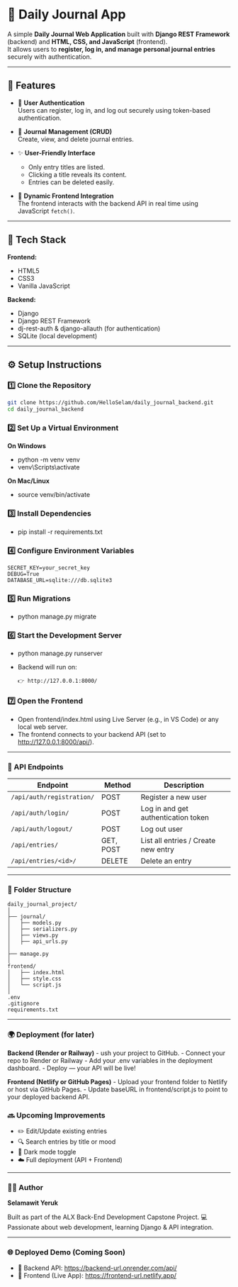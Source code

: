 # 📝 Daily Journal App

A simple **Daily Journal Web Application** built with **Django REST Framework** (backend) and **HTML, CSS, and JavaScript** (frontend).  
It allows users to **register, log in, and manage personal journal entries** securely with authentication.

---

## 🚀 Features

- 🔐 **User Authentication**  
  Users can register, log in, and log out securely using token-based authentication.

- 📓 **Journal Management (CRUD)**  
  Create, view, and delete journal entries.

- ✨ **User-Friendly Interface**  
  - Only entry titles are listed.  
  - Clicking a title reveals its content.  
  - Entries can be deleted easily.  

- 🔁 **Dynamic Frontend Integration**  
  The frontend interacts with the backend API in real time using JavaScript `fetch()`.

---

## 🧱 Tech Stack

**Frontend:**
- HTML5  
- CSS3  
- Vanilla JavaScript  

**Backend:**
- Django  
- Django REST Framework  
- dj-rest-auth & django-allauth (for authentication)  
- SQLite (local development)

---

## ⚙️ Setup Instructions

### 1️⃣ Clone the Repository

```bash
git clone https://github.com/HelloSelam/daily_journal_backend.git
cd daily_journal_backend 
```

### 2️⃣ Set Up a Virtual Environment

**On Windows**
- python -m venv venv
- venv\Scripts\activate


**On Mac/Linux**
- source venv/bin/activate

### 3️⃣ Install Dependencies
- pip install -r requirements.txt

### 4️⃣ Configure Environment Variables

```
SECRET_KEY=your_secret_key
DEBUG=True
DATABASE_URL=sqlite:///db.sqlite3
```

### 5️⃣ Run Migrations
- python manage.py migrate

### 6️⃣ Start the Development Server

- python manage.py runserver
- Backend will run on:

    ``` 👉 http://127.0.0.1:8000/ ```

### 7️⃣ Open the Frontend
- Open frontend/index.html using Live Server (e.g., in VS Code) or any local web server.
- The frontend connects to your backend API (set to http://127.0.0.1:8000/api/).

---

### 🔗 API Endpoints

| Endpoint                  | Method    | Description                         |
| ------------------------- | --------- | ----------------------------------- |
| `/api/auth/registration/` | POST      | Register a new user                 |
| `/api/auth/login/`        | POST      | Log in and get authentication token |
| `/api/auth/logout/`       | POST      | Log out user                        |
| `/api/entries/`           | GET, POST | List all entries / Create new entry |
| `/api/entries/<id>/`      | DELETE    | Delete an entry                     |

---

### 🧩 Folder Structure
```
daily_journal_project/
│
├── journal/
│   ├── models.py
│   ├── serializers.py
│   ├── views.py
│   ├── api_urls.py
│
├── manage.py
│
frontend/
│   ├── index.html
│   ├── style.css
│   └── script.js
│
.env
.gitignore
requirements.txt
```

---

### 🌍 Deployment (for later)
**Backend (Render or Railway)**
    - ush your project to GitHub.
    - Connect your repo to Render or Railway
    - Add your .env variables in the deployment dashboard.
    - Deploy — your API will be live!

**Frontend (Netlify or GitHub Pages)**
    - Upload your frontend folder to Netlify
    or host via GitHub Pages.
    - Update baseURL in frontend/script.js to point to your deployed backend API.

### 🔜 Upcoming Improvements
- ✏️ Edit/Update existing entries
- 🔍 Search entries by title or mood
- 🌙 Dark mode toggle
- ☁️ Full deployment (API + Frontend)

---

### 👩‍💻 Author

**Selamawit Yeruk**

Built as part of the ALX Back-End Development Capstone Project.
💻 Passionate about web development, learning Django & API integration.

---

### 🌐 Deployed Demo (Coming Soon)

- 🔗 Backend API: https://backend-url.onrender.com/api/
- 🔗 Frontend (Live App): https://frontend-url.netlify.app/